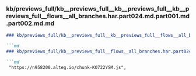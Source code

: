 ### kb/previews_full/kb__previews_full__kb__previews_full__kb__previews_full__flows__all_branches.har.part024.md.part001.md.part002.md.md

```md
### kb/previews_full/kb__previews_full__kb__previews_full__flows__all_branches.har.part024.md.part001.md.part002.md

```md
### kb/previews_full/kb__previews_full__flows__all_branches.har.part024.md.part001.md (part 002)

```md
 "https://n958200.alteg.io/chunk-KO722YSM.js",
                           
```

```

```

```
